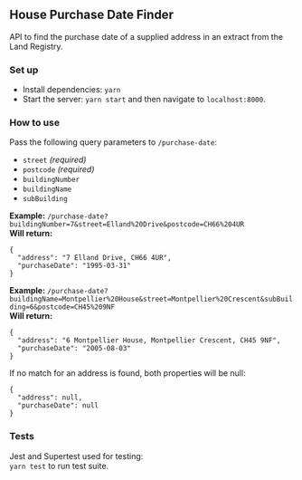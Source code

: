 ## House Purchase Date Finder

API to find the purchase date of a supplied address in an extract from the Land Registry.

### Set up
* Install dependencies: `yarn`
* Start the server: `yarn start` and then navigate to `localhost:8000`.

### How to use

Pass the following query parameters to `/purchase-date`:
* `street` _(required)_
* `postcode` _(required)_
* `buildingNumber`
* `buildingName`
* `subBuilding`

**Example:** `/purchase-date?buildingNumber=7&street=Elland%20Drive&postcode=CH66%204UR`  
**Will return:** 
```
{
  "address": "7 Elland Drive, CH66 4UR",
  "purchaseDate": "1995-03-31"
}
```

**Example:** `/purchase-date?buildingName=Montpellier%20House&street=Montpellier%20Crescent&subBuilding=6&postcode=CH45%209NF`  
**Will return:**
```
{
  "address": "6 Montpellier House, Montpellier Crescent, CH45 9NF",
  "purchaseDate": "2005-08-03"
}
```

If no match for an address is found, both properties will be null: 
```
{
  "address": null,
  "purchaseDate": null
}
```

### Tests
Jest and Supertest used for testing:  
`yarn test` to run test suite. 